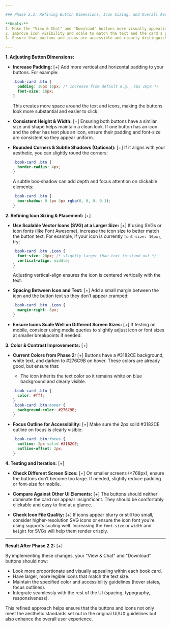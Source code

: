 ```yaml
---

### Phase 2.2: Refining Button Dimensions, Icon Sizing, and Overall Aesthetics

**Goals:**
1. Make the "View & Chat" and "Download" buttons more visually appealing and consistent with the established UI theme. [+]
2. Improve icon visibility and scale to match the text and the card's proportions. [+]
3. Ensure that buttons and icons are accessible and clearly distinguishable at various screen sizes. [+]

---
```


**1. Adjusting Button Dimensions:**

- **Increase Padding:** [+] 
  Add more vertical and horizontal padding to your buttons. For example:
  ```css
  .book-card .btn {
    padding: 10px 16px; /* Increase from default e.g., 5px 10px */
    font-size: 16px;
  }
  ```
  This creates more space around the text and icons, making the buttons look more substantial and easier to click.

- **Consistent Height & Width:** [+] 
  Ensuring both buttons have a similar size and shape helps maintain a clean look. If one button has an icon and the other has text plus an icon, ensure their padding and font-size are consistent so they appear uniform.

- **Rounded Corners & Subtle Shadows (Optional):** [+]
  If it aligns with your aesthetic, you can slightly round the corners:
  ```css
  .book-card .btn {
    border-radius: 4px;
  }
  ```
  A subtle box-shadow can add depth and focus attention on clickable elements:
  ```css
  .book-card .btn {
    box-shadow: 0 1px 3px rgba(0, 0, 0, 0.1);
  }
  ```

**2. Refining Icon Sizing & Placement:** [+]

- **Use Scalable Vector Icons (SVG) at a Larger Size:** [+] 
  If using SVGs or icon fonts (like Font Awesome), increase the icon size to better match the button text. For example, if your icon is currently `font-size: 16px;`, try:
  ```css
  .book-card .btn .icon {
    font-size: 20px; /* slightly larger than text to stand out */
    vertical-align: middle;
  }
  ```
  Adjusting vertical-align ensures the icon is centered vertically with the text.

- **Spacing Between Icon and Text:** [+] 
  Add a small margin between the icon and the button text so they don’t appear cramped:
  ```css
  .book-card .btn .icon {
    margin-right: 8px;
  }
  ```

- **Ensure Icons Scale Well on Different Screen Sizes:** [+] 
  If testing on mobile, consider using media queries to slightly adjust icon or font sizes at smaller breakpoints if needed.

**3. Color & Contrast Improvements:** [+]

- **Current Colors from Phase 2:** [+] 
  Buttons have a #3182CE background, white text, and darken to #276C9B on hover. These colors are already good, but ensure that:
  - The icon inherits the text color so it remains white on blue background and clearly visible.
  ```css
  .book-card .btn {
    color: #fff;
  }
  .book-card .btn:hover {
    background-color: #276C9B;
  }
  ```

- **Focus Outline for Accessibility:** [+] 
  Make sure the 2px solid #3182CE outline on focus is clearly visible:
  ```css
  .book-card .btn:focus {
    outline: 2px solid #3182CE;
    outline-offset: 2px;
  }
  ```

**4. Testing and Iteration:** [+]

- **Check Different Screen Sizes:** [+] 
  On smaller screens (<768px), ensure the buttons don’t become too large. If needed, slightly reduce padding or font-size for mobile.
  
- **Compare Against Other UI Elements:** [+] 
  The buttons should neither dominate the card nor appear insignificant. They should be comfortably clickable and easy to find at a glance.

- **Check Icon File Quality:** [+] 
  If icons appear blurry or still too small, consider higher-resolution SVG icons or ensure the icon font you’re using supports scaling well. Increasing the `font-size` or `width` and `height` for SVGs will help them render crisply.

---

**Result After Phase 2.2:** [+]

By implementing these changes, your "View & Chat" and "Download" buttons should now:

- Look more proportionate and visually appealing within each book card.
- Have larger, more legible icons that match the text size.
- Maintain the specified color and accessibility guidelines (hover states, focus outlines).
- Integrate seamlessly with the rest of the UI (spacing, typography, responsiveness).

This refined approach helps ensure that the buttons and icons not only meet the aesthetic standards set out in the original UI/UX guidelines but also enhance the overall user experience.